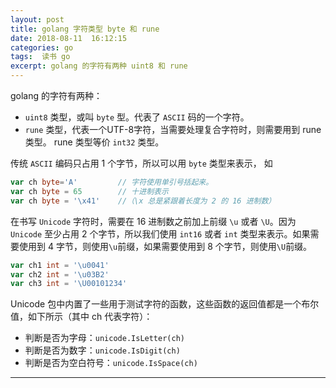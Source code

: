 ```yaml
---
layout: post
title: golang 字符类型 byte 和 rune
date: 2018-08-11  16:12:15
categories: go  
tags:  读书 go
excerpt: golang 的字符有两种 uint8 和 rune
---
```



golang 的字符有两种：
-  `uint8` 类型，或叫 `byte` 型。代表了 `ASCII` 码的一个字符。
-  `rune` 类型，代表一个UTF-8字符，当需要处理复合字符时，则需要用到 rune 类型。 rune 类型等价 `int32` 类型。

传统 `ASCII` 编码只占用 1 个字节，所以可以用 `byte` 类型来表示， 如 

```go
var ch byte='A' 		// 字符使用单引号括起来。
var ch byte = 65 		// 十进制表示
var ch byte = '\x41'    //（\x 总是紧跟着长度为 2 的 16 进制数）
```

在书写 `Unicode` 字符时，需要在 16 进制数之前加上前缀 `\u` 或者 `\U`。因为 `Unicode` 至少占用 2 个字节，所以我们使用 `int16` 或者 `int` 类型来表示。如果需要使用到 4 字节，则使用`\u`前缀，如果需要使用到 8 个字节，则使用`\U`前缀。

```go
var ch1 int = '\u0041'
var ch2 int = '\u03B2'
var ch3 int = '\U00101234'
```

Unicode 包中内置了一些用于测试字符的函数，这些函数的返回值都是一个布尔值，如下所示（其中 ch 代表字符）：

- 判断是否为字母：`unicode.IsLetter(ch)`
- 判断是否为数字：`unicode.IsDigit(ch)`
- 判断是否为空白符号：`unicode.IsSpace(ch)`


****